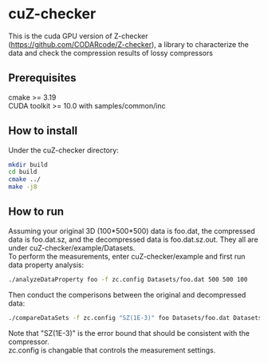 # cuZ-checker
This is the cuda GPU version of Z-checker (https://github.com/CODARcode/Z-checker), a library to characterize the data and check the compression results of lossy compressors

## Prerequisites
cmake >= 3.19 <br />
CUDA toolkit >= 10.0 with samples/common/inc

## How to install
Under the cuZ-checker directory:
```bash
mkdir build
cd build
cmake ../
make -j8
```

## How to run
Assuming your original 3D (100\*500\*500) data is foo.dat, the compressed data is foo.dat.sz, and the decompressed data is foo.dat.sz.out. They all are under cuZ-checker/example/Datasets. <br />
To perform the measurements, enter cuZ-checker/example and first run data property analysis:
```bash
./analyzeDataProperty foo -f zc.config Datasets/foo.dat 500 500 100
```
Then conduct the comperisons between the original and decompressed data:
```bash
./compareDataSets -f zc.config "SZ(1E-3)" foo Datasets/foo.dat Datasets/foo.dat.sz.out 500 500 100
```
Note that "SZ(1E-3)" is the error bound that should be consistent with the compressor. <br />
zc.config is changable that controls the measurement settings.
